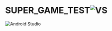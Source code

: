 # SUPER_GAME_TEST![VS](https://user-images.githubusercontent.com/75880977/175552607-8fc023f4-19d7-4b7f-b18e-84802f19b5c0.png)
![Android Studio](https://user-images.githubusercontent.com/75880977/175552615-cd68ae9d-0baf-4289-9dd1-4785a2c85827.png)
